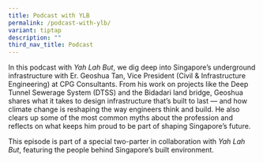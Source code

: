 ```yaml
---
title: Podcast with YLB
permalink: /podcast-with-ylb/
variant: tiptap
description: ""
third_nav_title: Podcast
---
```

<p>In this podcast with <em>Yah Lah But</em>, we dig deep into Singapore’s
underground infrastructure with Er. Geoshua Tan, Vice President (Civil
&amp; Infrastructure Engineering) at CPG Consultants. From his work on
projects like the Deep Tunnel Sewerage System (DTSS) and the Bidadari land
bridge, Geoshua shares what it takes to design infrastructure that’s built
to last — and how climate change is reshaping the way engineers think and
build. He also clears up some of the most common myths about the profession
and reflects on what keeps him proud to be part of shaping Singapore’s
future.</p>
<p>This episode is part of a special two-parter in collaboration with <em>Yah Lah But</em>,
featuring the people behind Singapore’s built environment.</p>